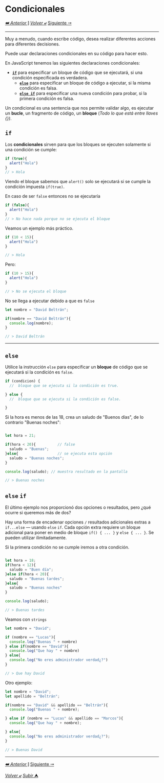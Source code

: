 # Condicionales
[**&#11176;** *Anterior* &#11007;](/JavaScriptJuniorDa/04concatenacion.md "Concatenación")
[*Volver* **&ldca;**](/JavaScriptJuniorDa/README.md "Regresar a página Principal") 
[Siguiente **&#129042;**](/JavaScriptJuniorDa/06arrays.md "Arrays")

---
Muy a menudo, cuando escribe código, desea realizar diferentes acciones para diferentes decisiones.

Puede usar declaraciones condicionales en su código para hacer esto.

En JavaScript tenemos las siguientes declaraciones condicionales:

* [**``if``**](#if) para especificar un bloque de código que se ejecutará, si una condición especificada es verdadera.
  * [**``else``**](#else) para especificar un bloque de código a ejecutar, si la misma condición es falsa.
  * [**``else if``**](#else-if) para especificar una nueva condición para probar, si la primera condición es falsa.

Un condicional es una sentencia que nos permite validar algo, es ejecutar un **bucle**, un fragmento de código, un **bloque** (*Todo lo que está entre llaves {})*.

## **`if`**
Los **condicionales** sirven para que los bloques se ejecuten solamente si una condición se cumple:

```js
if (true){
  alert("Hola")
}
// > Hola
```
Viendo el bloque sabemos que `alert()` solo se ejecutará si se cumple la condición impuesta `if(true)`.

En caso de ser `false` entonces no se ejecutaría

```js
if (false){
  alert("Hola")
}
// > No hace nada porque no se ejecuta el bloque
```
Veamos un ejemplo más práctico.

```js
if (10 < 15){
  alert("Hola")
}

// > Hola
```
Pero:
```js
if (10 > 15){
  alert("Hola")
}

// > No se ejecuta el bloque
```
No se llega a ejecutar debido a que es `false`

```js
let nombre = "David Beltrán";

if(nombre == "David Beltrán"){
  console.log(nombre);
}

// > David Beltrán
```
---
## **`else`**

Utilice la instrucción ``else`` para especificar un **bloque** de código que se ejecutará si la condición es ``false``.
```js
if (condicion) {
  //  bloque que se ejecuta si la condición es true.

} else {
  //  bloque que se ejecuta si la condición es false.

}
```
Si la hora es menos de las 18, crea un saludo de "Buenos días", de lo contrario "Buenas noches":

```js

let hora = 21;

if(hora < 20){          // false
  saludo = "Buenas";
}else{                  // se ejecuta esta opción
  saludo = "Buenas noches";
}

console.log(saludo); // muestra resultado en la pantalla

// > Buenas noches
```


## **`else` `if`**

El último ejemplo nos proporcionó dos opciones o resultados, pero ¿qué ocurre si queremos más de dos?

Hay una forma de encadenar opciones ``/`` resultados adicionales extras a ``if...else`` — usando ``else`` ``if``. Cada opción extra requiere un bloque adicional para poner en medio de bloque ``if() { ... }`` y ``else { ... }``. Se pueden utilizar ilimitadamente.

Si la primera condición no se cumple iremos a otra condición.
```js

let hora = 18;
if(hora < 12){
  saludo = "Buen día";
}else if(hora < 20){
  saludo = "Buenas tardes";
}else{
  saludo = "Buenas noches"
}

console.log(saludo);

// > Buenas tardes
```
Veamos con `strings`
```js
let nombre = "David";

if (nombre == "Lucas"){
  console.log("Buenas " + nombre)
} else if(nombre == "David"){
  console.log("Que hay " + nombre)
} else{
  console.log("No eres administrador verdad¿?")
}

// > Que hay David
```
Otro ejemplo:
```js
let nombre = "David";
let apellido = "Beltrán";

if(nombre == "David" && apellido == "Beltrán"){
  console.log("Buenas " + nombre);

} else if (nombre == "Lucas" && apellido == "Marcos"){
  console.log("Que hay " + nombre);

} else{
  console.log("No eres administrador verdad¿?");
}

// > Buenas David
```

---

[**&#11176;** *Anterior* &#11007;](/JavaScriptJuniorDa/04concatenacion.md "Concatenación") 
[Siguiente **&#129042;**](/JavaScriptJuniorDa/06arrays.md "Arrays")

[*Volver* **&ldca;**](/JavaScriptJuniorDa/README.md "Regresar a página Principal") 
[*Subir* **&#11165;**](#condicionales "Ir al título")